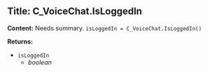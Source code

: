 ## Title: C_VoiceChat.IsLoggedIn

**Content:**
Needs summary.
`isLoggedIn = C_VoiceChat.IsLoggedIn()`

**Returns:**
- `isLoggedIn`
  - *boolean*
